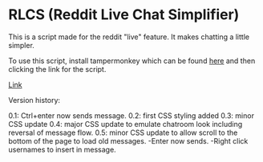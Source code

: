 # RLCS (Reddit Live Chat Simplifier)

This is a script made for the reddit "live" feature. It makes chatting a little simpler. 

To use this script, install tampermonkey which can be found [here](https://chrome.google.com/webstore/detail/tampermonkey/dhdgffkkebhmkfjojejmpbldmpobfkfo?hl=en) and then clicking the link for the script.

[Link](https://github.com/BNolet/RLCS/raw/master/rlcs.user.js)

Version history:

0.1: Ctrl+enter now sends message.
0.2: first CSS styling added
0.3: minor CSS update 
0.4: major CSS update to emulate chatroom look including reversal of message flow. 
0.5: minor CSS update to allow scroll to the bottom of the page to load old messages.
    -Enter now sends.
    -Right click usernames to insert in message.
